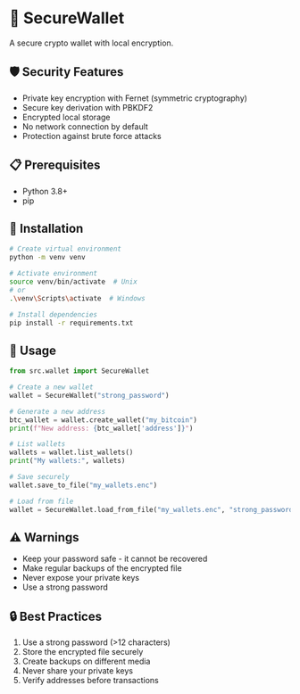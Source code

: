 # 🔐 SecureWallet

A secure crypto wallet with local encryption.

## 🛡️ Security Features

- Private key encryption with Fernet (symmetric cryptography)
- Secure key derivation with PBKDF2
- Encrypted local storage
- No network connection by default
- Protection against brute force attacks

## 📋 Prerequisites

- Python 3.8+
- pip

## 🚀 Installation

```bash
# Create virtual environment
python -m venv venv

# Activate environment
source venv/bin/activate  # Unix
# or
.\venv\Scripts\activate  # Windows

# Install dependencies
pip install -r requirements.txt
```

## 💼 Usage

```python
from src.wallet import SecureWallet

# Create a new wallet
wallet = SecureWallet("strong_password")

# Generate a new address
btc_wallet = wallet.create_wallet("my_bitcoin")
print(f"New address: {btc_wallet['address']}")

# List wallets
wallets = wallet.list_wallets()
print("My wallets:", wallets)

# Save securely
wallet.save_to_file("my_wallets.enc")

# Load from file
wallet = SecureWallet.load_from_file("my_wallets.enc", "strong_password")
```

## ⚠️ Warnings

- Keep your password safe - it cannot be recovered
- Make regular backups of the encrypted file
- Never expose your private keys
- Use a strong password

## 🔒 Best Practices

1. Use a strong password (>12 characters)
2. Store the encrypted file securely
3. Create backups on different media
4. Never share your private keys
5. Verify addresses before transactions